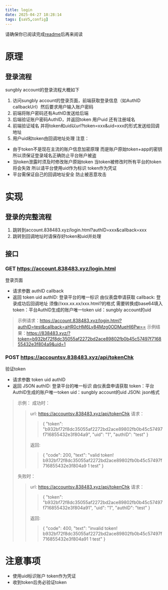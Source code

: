 ```yaml
---
title: login
date: 2025-04-27 18:28:14
tags: [saV5,config]
---
```

请确保你已阅读完成[readme](//account.838483.xyz/2025/04/27/readme/)后再来阅读
# 原理
## 登录流程
sungbly account的登录流程大概如下
1. 访问sungbly account的登录页面，前端获取登录信息（如AuthID callbackUrl）然后要求用户输入账户密码
2. 前端将账户密码还有AuthID发送给后端
3. 后端验证账户密码AuthID，并返回token 用户uid 还有注册域名
4. 前端验证域名 并将token和uid以url?token=xxx&uid=xxx的形式发送给回调地址
5. 用户uid和token由回调地址处理
注意：
- 由于token不是现在主流的账户信息加密原理 而是账户原始token+app的密钥 所以须保证登录域名正确防止平台账户被盗
- 当token泄露时须及时修改账户原始token 当token被修改时所有平台的token将会失效 所以请平台使用uid作为标识 token作为凭证
- 平台需保证自己的回调地址安全 防止被恶意攻击
# 实现
## 登录的完整流程
1. 跳转到account.838483.xyz/login.html?authID=xxx&callback=xxx
2. 跳转到回调地址时请保存好token和uid并处理
## 接口
### GET https://account.838483.xyz/login.html
登录页面
- 请求参数 authID callback
- 返回 token uid
authID: 登录平台的唯一标识 由仪表盘申请获取
callback: 登录成功后回调地址 须像//xxx.xx.xx/xxx.html?的格式 需要转换成base64填入
token：平台AuthID生成的账户唯一token
uid：sungbly account的uid
> 示例请求：https://account.838483.xyz/login.html?authID=test&callback=aHR0cHM6Ly84Mzg0ODMueHl6Pw==
> 示例结果：https://838483.xyz/?token=b932bf72f8dc35055af2272bd2ace89802fb0b45c57497f716855432e3f804a9&uid=1
### POST https://accountsv.838483.xyz/api/tokenChk
验证token
- 请求参数 token uid authID
- 返回 JSON
authID: 登录平台的唯一标识 由仪表盘申请获取
token：平台AuthID生成的账户唯一token
uid：sungbly account的uid
JSON: json格式
> 示例：
> 成功时：
>> url: https://accountsv.838483.xyz/api/tokenChk
>> 请求：
>>> {
>>>  "token": "b932bf72f8dc35055af2272bd2ace89802fb0b45c57497f716855432e3f804a9",
>>>  "uid": "1",
>>>  "authID": "test"
>>> }
>>
>> 返回:
>>> {
>>>  "code": 200,
>>>  "text": "valid token! b932bf72f8dc35055af2272bd2ace89802fb0b45c57497f716855432e3f804a9 1 test"
>>> }
>
> 失败时：
>> url: https://accountsv.838483.xyz/api/tokenChk
>> 请求：
>>> {
>>>  "token": "b932bf72f8dc35055af2272bd2ace89802fb0b45c57497f716855432e3f804a91",
>>>  "uid": "1",
>>>  "authID": "test"
>>> }
>>
>> 返回:
>>> {
>>>  "code": 400,
>>>  "text": "invalid token! b932bf72f8dc35055af2272bd2ace89802fb0b45c57497f716855432e3f804a91 1 test"
>>> }
>>
# 注意事项
- 使用uid标识账户 token作为凭证
- 收到token后务必验证token
